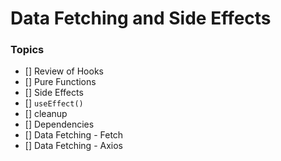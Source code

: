 # Data Fetching and Side Effects

### Topics
* [] Review of Hooks
* [] Pure Functions
* [] Side Effects
* [] `useEffect()`
* [] cleanup
* [] Dependencies
* [] Data Fetching - Fetch
* [] Data Fetching - Axios
